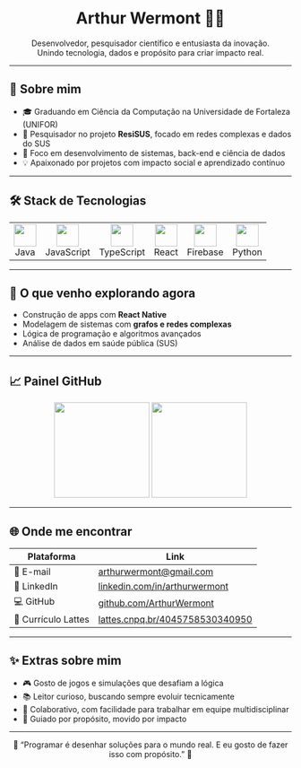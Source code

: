 <h1 align="center">Arthur Wermont 👨‍💻</h1>

<p align="center">
Desenvolvedor, pesquisador científico e entusiasta da inovação. <br>
Unindo tecnologia, dados e propósito para criar impacto real.
</p>

---

## 📌 Sobre mim

- 🎓 Graduando em Ciência da Computação na Universidade de Fortaleza (UNIFOR)
- 🧪 Pesquisador no projeto **ResiSUS**, focado em redes complexas e dados do SUS
- 🚀 Foco em desenvolvimento de sistemas, back-end e ciência de dados
- 💡 Apaixonado por projetos com impacto social e aprendizado contínuo

---

## 🛠️ Stack de Tecnologias

<table>
  <tr>
    <td align="center"><img src="https://cdn.jsdelivr.net/gh/devicons/devicon/icons/java/java-original.svg" width="40"/><br>Java</td>
    <td align="center"><img src="https://cdn.jsdelivr.net/gh/devicons/devicon/icons/javascript/javascript-original.svg" width="40"/><br>JavaScript</td>
    <td align="center"><img src="https://cdn.jsdelivr.net/gh/devicons/devicon/icons/typescript/typescript-original.svg" width="40"/><br>TypeScript</td>
    <td align="center"><img src="https://cdn.jsdelivr.net/gh/devicons/devicon/icons/react/react-original.svg" width="40"/><br>React</td>
    <td align="center"><img src="https://cdn.jsdelivr.net/gh/devicons/devicon/icons/firebase/firebase-plain.svg" width="40"/><br>Firebase</td>
    <td align="center"><img src="https://cdn.jsdelivr.net/gh/devicons/devicon/icons/python/python-original.svg" width="40"/><br>Python</td>
  </tr>
</table>

---

## 🧠 O que venho explorando agora

- Construção de apps com **React Native**
- Modelagem de sistemas com **grafos e redes complexas**
- Lógica de programação e algoritmos avançados
- Análise de dados em saúde pública (SUS)

---

## 📈 Painel GitHub

<div align="center">
  <img height="170em" src="https://github-readme-stats.vercel.app/api?username=ArthurWermont&show_icons=true&theme=tokyonight&count_private=true"/>
  <img height="170em" src="https://github-readme-stats.vercel.app/api/top-langs/?username=ArthurWermont&layout=compact&theme=tokyonight"/>
</div>

---

## 🌐 Onde me encontrar

| Plataforma | Link |
|-----------|------|
| 📧 E-mail | [arthurwermont@gmail.com](mailto:arthurwermont@gmail.com) |
| 💼 LinkedIn | [linkedin.com/in/arthurwermont](https://www.linkedin.com/in/arthurwermont) |
| 💻 GitHub | [github.com/ArthurWermont](https://github.com/ArthurWermont) |
| 📄 Currículo Lattes | [lattes.cnpq.br/4045758530340950](http://lattes.cnpq.br/4045758530340950) |

---

## ✨ Extras sobre mim

- 🎮 Gosto de jogos e simulações que desafiam a lógica
- 📚 Leitor curioso, buscando sempre evoluir tecnicamente
- 🧩 Colaborativo, com facilidade para trabalhar em equipe multidisciplinar
- 🧭 Guiado por propósito, movido por impacto

---

<p align="center">
🌟 “Programar é desenhar soluções para o mundo real. E eu gosto de fazer isso com propósito.” 🌟
</p>
